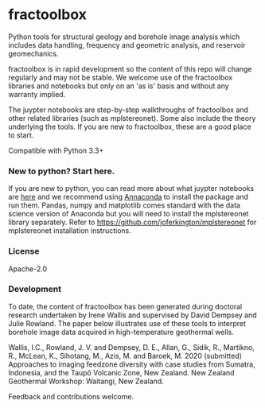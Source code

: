 # fractoolbox
Python tools for structural geology and borehole image analysis which includes data handling, frequency and geometric analysis, and reservoir geomechanics.  

fractoolbox is in rapid development so the content of this repo will change regularly and may not be stable. We welcome use of the fractoolbox libraries and notebooks but only on an 'as is' basis and without any warranty implied. 

The juypter notebooks are step-by-step walkthroughs of fractoolbox and other related libraries (such as mplstereonet). Some also include the theory underlying the tools. If you are new to fractoolbox, these are a good place to start. 

Compatible with Python 3.3+

### New to python? Start here.

If you are new to python, you can read more about what juypter notebooks are [here](https://jupyter.readthedocs.io/en/latest/) and we recommend using [Annaconda](https://www.anaconda.com/) to install the package and run them. Pandas, numpy and matplotlib comes standard with the data science version of Anaconda but you will need to install the mplstereonet library separately. Refer to https://github.com/joferkington/mplstereonet for mplstereonet installation instructions.

### License

Apache-2.0

### Development

To date, the content of fractoolbox has been generated during doctoral research undertaken by Irene Wallis and supervised by David Dempsey and Julie Rowland. The paper below illustrates use of these tools to interpret borehole image data acquired in high-temperature geothermal wells. 

Wallis, I.C., Rowland, J. V. and Dempsey, D. E., Allan, G., Sidik, R., Martikno, R., McLean, K., Sihotang, M., Azis, M. and Baroek, M. 2020 (submitted) Approaches to imaging feedzone diversity with case studies from Sumatra, Indonesia, and the Taupō Volcanic Zone, New Zealand. New Zealand Geothermal Workshop: Waitangi, New Zealand.


Feedback and contributions welcome.

